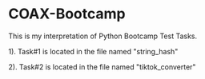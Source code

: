 # COAX-Bootcamp
This is my interpretation of Python Bootcamp Test Tasks. 

1). Task#1 is located in the file named "string_hash"

2). Task#2 is located in the file named "tiktok_converter"
